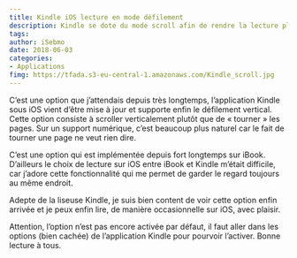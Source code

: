 ```yaml
---
title: Kindle iOS lecture en mode défilement
description: Kindle se dote du mode scroll afin de rendre la lecture plus agréable sur écran numérique. A la manière de iBook, Kindle vient de mettre à jour son application pour iOS.
tags: 
author: iSebmo
date: 2018-06-03
categories: 
- Applications
fimg: https://tfada.s3-eu-central-1.amazonaws.com/Kindle_scroll.jpg
---
```


C’est une option que j’attendais depuis très longtemps, l’application Kindle sous iOS vient d’être mise à jour et supporte enfin le défilement vertical.  Cette option consiste à scroller verticalement plutôt que de « tourner » les pages. Sur un support numérique, c’est beaucoup plus naturel car le fait de tourner une page ne veut rien dire. 

C’est une option qui est implémentée depuis fort longtemps sur iBook. D’ailleurs le choix de lecture sur iOS entre iBook et Kindle m’était difficile, car j’adore cette fonctionnalité qui me permet de garder le regard toujours au même endroit. 

Adepte de la liseuse Kindle, je suis bien content de voir cette option enfin arrivée et je peux enfin lire, de manière occasionnelle sur iOS, avec plaisir. 

Attention, l’option n’est pas encore activée par défaut, il faut aller dans les options (bien cachée) de l’application Kindle pour pourvoir l’activer. Bonne lecture à tous. 